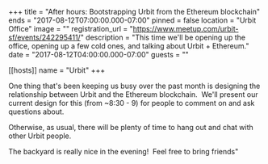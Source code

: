 +++
title = "After hours: Bootstrapping Urbit from the Ethereum blockchain"
ends = "2017-08-12T07:00:00.000-07:00"
pinned = false
location = "Urbit Office"
image = ""
registration_url = "https://www.meetup.com/urbit-sf/events/242295411/"
description = "This time we'll be opening up the office, opening up a few cold ones, and talking about Urbit + Ethereum."
date = "2017-08-12T04:00:00.000-07:00"
guests = ""

[[hosts]]
name = "Urbit"
+++

One thing that's been keeping us busy over the past month is designing the relationship between Urbit and the Ethereum blockchain.  We'll present our current design for this (from ~8:30 - 9) for people to comment on and ask questions about.

Otherwise, as usual, there will be plenty of time to hang out and chat with other Urbit people.

The backyard is really nice in the evening!  Feel free to bring friends"
